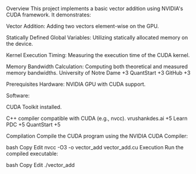 Overview
This project implements a basic vector addition using NVIDIA's CUDA framework. It demonstrates:

Vector Addition: Adding two vectors element-wise on the GPU.

Statically Defined Global Variables: Utilizing statically allocated memory on the device.

Kernel Execution Timing: Measuring the execution time of the CUDA kernel.

Memory Bandwidth Calculation: Computing both theoretical and measured memory bandwidths.​
University of Notre Dame
+3
QuantStart
+3
GitHub
+3

Prerequisites
Hardware: NVIDIA GPU with CUDA support.

Software:

CUDA Toolkit installed.

C++ compiler compatible with CUDA (e.g., nvcc).​
vrushankdes.ai
+5
Learn PDC
+5
QuantStart
+5

Compilation
Compile the CUDA program using the NVIDIA CUDA Compiler:

bash
Copy
Edit
nvcc -O3 -o vector_add vector_add.cu
Execution
Run the compiled executable:

bash
Copy
Edit
./vector_add
